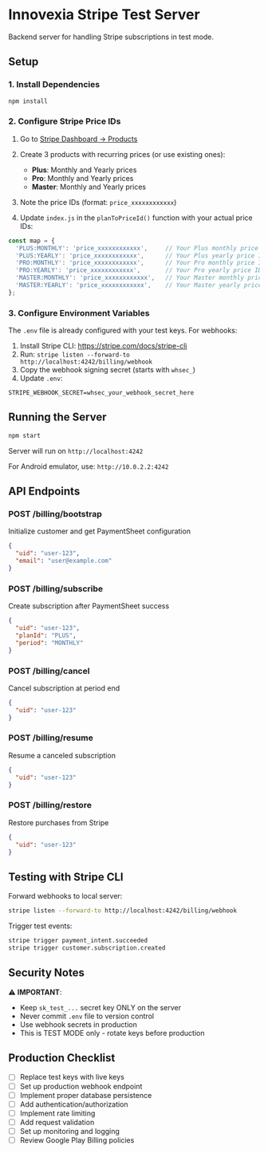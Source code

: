 # Innovexia Stripe Test Server

Backend server for handling Stripe subscriptions in test mode.

## Setup

### 1. Install Dependencies

```bash
npm install
```

### 2. Configure Stripe Price IDs

1. Go to [Stripe Dashboard → Products](https://dashboard.stripe.com/test/products)
2. Create 3 products with recurring prices (or use existing ones):
   - **Plus**: Monthly and Yearly prices
   - **Pro**: Monthly and Yearly prices
   - **Master**: Monthly and Yearly prices

3. Note the price IDs (format: `price_xxxxxxxxxxxx`)

4. Update `index.js` in the `planToPriceId()` function with your actual price IDs:
```javascript
const map = {
  'PLUS:MONTHLY': 'price_xxxxxxxxxxxx',     // Your Plus monthly price ID
  'PLUS:YEARLY': 'price_xxxxxxxxxxxx',      // Your Plus yearly price ID
  'PRO:MONTHLY': 'price_xxxxxxxxxxxx',      // Your Pro monthly price ID
  'PRO:YEARLY': 'price_xxxxxxxxxxxx',       // Your Pro yearly price ID
  'MASTER:MONTHLY': 'price_xxxxxxxxxxxx',   // Your Master monthly price ID
  'MASTER:YEARLY': 'price_xxxxxxxxxxxx',    // Your Master yearly price ID
};
```

### 3. Configure Environment Variables

The `.env` file is already configured with your test keys. For webhooks:

1. Install Stripe CLI: https://stripe.com/docs/stripe-cli
2. Run: `stripe listen --forward-to http://localhost:4242/billing/webhook`
3. Copy the webhook signing secret (starts with `whsec_`)
4. Update `.env`:
```
STRIPE_WEBHOOK_SECRET=whsec_your_webhook_secret_here
```

## Running the Server

```bash
npm start
```

Server will run on `http://localhost:4242`

For Android emulator, use: `http://10.0.2.2:4242`

## API Endpoints

### POST /billing/bootstrap
Initialize customer and get PaymentSheet configuration
```json
{
  "uid": "user-123",
  "email": "user@example.com"
}
```

### POST /billing/subscribe
Create subscription after PaymentSheet success
```json
{
  "uid": "user-123",
  "planId": "PLUS",
  "period": "MONTHLY"
}
```

### POST /billing/cancel
Cancel subscription at period end
```json
{
  "uid": "user-123"
}
```

### POST /billing/resume
Resume a canceled subscription
```json
{
  "uid": "user-123"
}
```

### POST /billing/restore
Restore purchases from Stripe
```json
{
  "uid": "user-123"
}
```

## Testing with Stripe CLI

Forward webhooks to local server:
```bash
stripe listen --forward-to http://localhost:4242/billing/webhook
```

Trigger test events:
```bash
stripe trigger payment_intent.succeeded
stripe trigger customer.subscription.created
```

## Security Notes

⚠️ **IMPORTANT**:
- Keep `sk_test_...` secret key ONLY on the server
- Never commit `.env` file to version control
- Use webhook secrets in production
- This is TEST MODE only - rotate keys before production

## Production Checklist

- [ ] Replace test keys with live keys
- [ ] Set up production webhook endpoint
- [ ] Implement proper database persistence
- [ ] Add authentication/authorization
- [ ] Implement rate limiting
- [ ] Add request validation
- [ ] Set up monitoring and logging
- [ ] Review Google Play Billing policies
